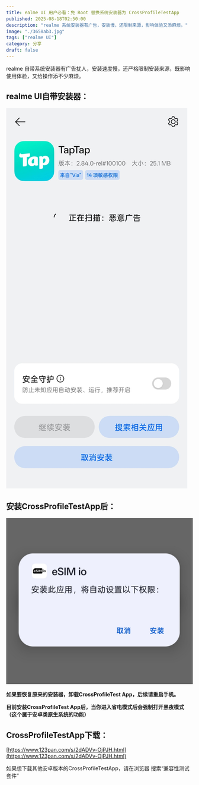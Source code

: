 ```yaml
---
title: ealme UI 用户必看：免 Root 替换系统安装器为 CrossProfileTestApp
published: 2025-08-18T02:50:00
description: "realme 系统安装器有广告，安装慢，还限制来源，影响体验又添麻烦。"
image: "./3658ab3.jpg"
tags: ["realme UI"]
category: 分享
draft: false
---
```

realme 自带系统安装器有广告扰人，安装速度慢，还严格限制安装来源，既影响使用体验，又给操作添不少麻烦。

## realme UI自带安装器：

![shiyoongxiaz](./441d1.jpg)

## 安装CrossProfileTestApp后：

![shiyoongxiaz](./3658ab3.jpg)

**如果要恢复原来的安装器，卸载CrossProfileTest App，后续请重启手机。**

**目前安装CrossProfileTest App后，当你进入省电模式后会强制打开黑夜模式（这个属于安卓类原生系统的功能）**

## CrossProfileTestApp下载：

[https://www.123pan.com/s/2dADVv-OjPJH.html](https://www.123pan.com/s/2dADVv-OjPJH.html)

如果想下载其他安卓版本的CrossProfileTestApp，请在浏览器 搜索“兼容性测试套件”
